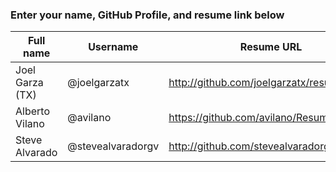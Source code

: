 ### Enter your name, GitHub Profile, and resume link below

| Full name      | Username          | Resume URL                                |
|----------------|-------------------|-------------------------------------------|
| Joel Garza (TX)| @joelgarzatx      | http://github.com/joelgarzatx/resume      |
| Alberto Vilano | @avilano          | https://github.com/avilano/Resume         |
| Steve Alvarado | @stevealvaradorgv | http://github.com/stevealvaradorgv/resume |
